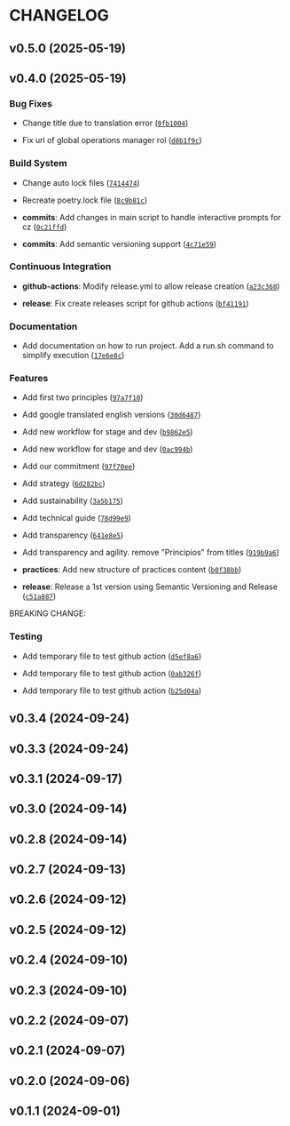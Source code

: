 # CHANGELOG


## v0.5.0 (2025-05-19)


## v0.4.0 (2025-05-19)

### Bug Fixes

- Change title due to translation error
  ([`0fb1004`](https://github.com/23people-io/23p-handbook/commit/0fb1004ff33ec22f53dbdf1136aed542b03167a1))

- Fix url of global operations manager rol
  ([`d8b1f9c`](https://github.com/23people-io/23p-handbook/commit/d8b1f9ca07fdcdc21c80201a737c63dd4abb9cbd))

### Build System

- Change auto lock files
  ([`7414474`](https://github.com/23people-io/23p-handbook/commit/7414474fb42be264f1d3227df06b05d3852baf84))

- Recreate poetry.lock file
  ([`8c9b81c`](https://github.com/23people-io/23p-handbook/commit/8c9b81cc954afa0739a63739d6242e69d65b685a))

- **commits**: Add changes in main script to handle interactive prompts for cz
  ([`0c21ffd`](https://github.com/23people-io/23p-handbook/commit/0c21ffdcb11312c656b331fcc5f3274b1951590c))

- **commits**: Add semantic versioning support
  ([`4c71e59`](https://github.com/23people-io/23p-handbook/commit/4c71e59946653816c378023a324f72263d97a5a2))

### Continuous Integration

- **github-actions**: Modify release.yml to allow release creation
  ([`a23c368`](https://github.com/23people-io/23p-handbook/commit/a23c3682a359703f85c868a50d9c4e97a52b8a28))

- **release**: Fix create releases script for github actions
  ([`bf41191`](https://github.com/23people-io/23p-handbook/commit/bf41191376eeeb94ef7420218f7edb0ca08beea0))

### Documentation

- Add documentation on how to run project. Add a run.sh command to simplify execution
  ([`17e6e8c`](https://github.com/23people-io/23p-handbook/commit/17e6e8ce54d8e6038c07aa10f12a9f3d62cb4782))

### Features

- Add first two principles
  ([`97a7f10`](https://github.com/23people-io/23p-handbook/commit/97a7f10eaabba72ef713b81ef47a1767bc78724a))

- Add google translated english versions
  ([`30d6487`](https://github.com/23people-io/23p-handbook/commit/30d648743c0cad13d5c15d6c202f99786a295683))

- Add new workflow for stage and dev
  ([`b9862e5`](https://github.com/23people-io/23p-handbook/commit/b9862e5d91b641423f9e7b89abafee33950f9bea))

- Add new workflow for stage and dev
  ([`0ac994b`](https://github.com/23people-io/23p-handbook/commit/0ac994b574231586c4bf7e621ae64ecaec40c428))

- Add our commitment
  ([`97f70ee`](https://github.com/23people-io/23p-handbook/commit/97f70eea98c074ac95d819d4d2176ac663f7b78c))

- Add strategy
  ([`6d282bc`](https://github.com/23people-io/23p-handbook/commit/6d282bc9f0cc829b34f2a2676bfc1e537501103d))

- Add sustainability
  ([`3a5b175`](https://github.com/23people-io/23p-handbook/commit/3a5b1751c3410aa1ecb4d8409d413466bb8f18c3))

- Add technical guide
  ([`78d99e9`](https://github.com/23people-io/23p-handbook/commit/78d99e9389a44825b3c8f58af427adc1239ee759))

- Add transparency
  ([`641e8e5`](https://github.com/23people-io/23p-handbook/commit/641e8e56a01a6a30c1d947a9377e7364da645f41))

- Add transparency and agility. remove "Principios" from titles
  ([`919b9a6`](https://github.com/23people-io/23p-handbook/commit/919b9a6b67eb37449b7cda2c902c168f4ad1a933))

- **practices**: Add new structure of practices content
  ([`b0f38bb`](https://github.com/23people-io/23p-handbook/commit/b0f38bb03eccfbb4548876b43718d8b9f3ec1ece))

- **release**: Release a 1st version using Semantic Versioning and Release
  ([`c51a887`](https://github.com/23people-io/23p-handbook/commit/c51a8878284a1f38d7749d1c6a747a72be64d284))

BREAKING CHANGE:

### Testing

- Add temporary file to test github action
  ([`d5ef8a6`](https://github.com/23people-io/23p-handbook/commit/d5ef8a6571c96b23165478af48eb97621768121a))

- Add temporary file to test github action
  ([`0ab326f`](https://github.com/23people-io/23p-handbook/commit/0ab326f2472b9831388bc712b9a3dbea221dc7d3))

- Add temporary file to test github action
  ([`b25d04a`](https://github.com/23people-io/23p-handbook/commit/b25d04a991f927261c617c5456c6e02d0f2cdb80))


## v0.3.4 (2024-09-24)


## v0.3.3 (2024-09-24)


## v0.3.1 (2024-09-17)


## v0.3.0 (2024-09-14)


## v0.2.8 (2024-09-14)


## v0.2.7 (2024-09-13)


## v0.2.6 (2024-09-12)


## v0.2.5 (2024-09-12)


## v0.2.4 (2024-09-10)


## v0.2.3 (2024-09-10)


## v0.2.2 (2024-09-07)


## v0.2.1 (2024-09-07)


## v0.2.0 (2024-09-06)


## v0.1.1 (2024-09-01)
